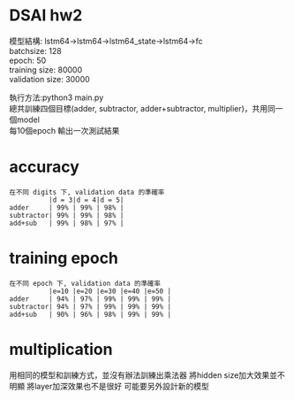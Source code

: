 
# DSAI hw2

模型結構: lstm64->lstm64->lstm64_state->lstm64->fc  
batchsize: 128  
epoch: 50  
training size: 80000  
validation size: 30000  

執行方法:python3 main.py  
總共訓練四個目標(adder, subtractor, adder+subtractor, multiplier)，共用同一個model  
每10個epoch 輸出一次測試結果  

# accuracy
```
在不同 digits 下, validation data 的準確率  
          |d = 3|d = 4|d = 5|  
adder     | 99% | 99% | 98% |  
subtractor| 99% | 99% | 98% |  
add+sub   | 99% | 98% | 97% |  
```

# training epoch  
```
在不同 epoch 下, validation data 的準確率  
          |e=10 |e=20 |e=30 |e=40 |e=50 |  
adder     | 94% | 97% | 99% | 99% | 99% |  
subtractor| 94% | 97% | 99% | 99% | 99% |  
add+sub   | 90% | 96% | 98% | 99% | 99% |  
```
# multiplication

用相同的模型和訓練方式，並沒有辦法訓練出乘法器
將hidden size加大效果並不明顯
將layer加深效果也不是很好
可能要另外設計新的模型


